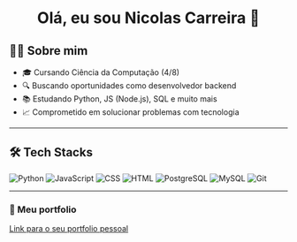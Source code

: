 <h1 align="center">Olá, eu sou Nicolas Carreira 👋</h1>



## 👨‍💻 Sobre mim
- 🎓 Cursando Ciência da Computação (4/8)
- 🔍 Buscando oportunidades como desenvolvedor backend 
- 📚 Estudando Python, JS (Node.js), SQL e muito mais
- 📈 Comprometido em solucionar problemas com tecnologia

---

## 🛠️ Tech Stacks
![Python](https://img.shields.io/badge/Python-3670A0?style=for-the-badge&logo=python&logoColor=white)
![JavaScript](https://img.shields.io/badge/JavaScript-F7DF1E?style=for-the-badge&logo=javascript&logoColor=black)
![CSS](https://img.shields.io/badge/CSS-3670A0?style=for-the-badge&logo=CSS&logoColor=white)
![HTML](https://img.shields.io/badge/HTML-3670A0?style=for-the-badge&logo=HTML&logoColor=white)
![PostgreSQL](https://img.shields.io/badge/PostgreSQL-316192?style=for-the-badge&logo=postgresql&logoColor=white)
![MySQL](https://img.shields.io/badge/MySQL-3670A0?style=for-the-badge&logo=MySQL&logoColor=white)
![Git](https://img.shields.io/badge/Git-F05032?style=for-the-badge&logo=git&logoColor=white)

---

### 💼 Meu portfolio

[Link para o seu portfolio pessoal](https://seulinkdoportfolio.com)
